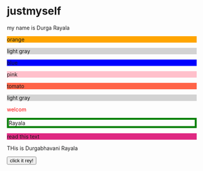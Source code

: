 # justmyself
<!DOCTYPE html>
<html>
<head>
	<title> CSS</title>
<style>
body{
	background-image:url(rose.jpeg),url(background.jpg);
	background-repeat: no-repeat,repeat;
	background-attachment: auto;
	left-margin: 250px;
	background-size: 100px 200px;
	background-origin:content-box;
	background-blend-mode:darken;
	box-sizing: content-box;
}
.myname{
	background-clip:"content-box";
	text-shadow: pink;
}
background-repeat: no-repeat;
</style>

</head>
<body>
	<p id="myname" style="text-shadow:pink"> my name is Durga Rayala </p>
<p style="background-color:orange">orange</p>
<p style="background-color:lightgray">light gray</p>
<p style="background-color:blue">blue</p>
<p style="background-color:pink">pink</p>
<p style="background-color:tomato">tomato</p>
<p style="background-color:lightgray">light gray</p>
<p style="color:red">welcom</p>
<p style="border:5px solid green;">Rayala</p>
<p style="background-color:rgb(223, 40, 130)">read this text </p>
<p id = "rayala" > THis is Durgabhavani Rayala</p>
<button onclick = "bhavani()"> click it rey!</button>
</body>
</html>
